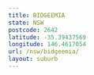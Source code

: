 ```yaml
---
title: BIDGEEMIA
state: NSW
postcode: 2642
latitude: -35.39437569
longitude: 146.4617054
url: /nsw/bidgeemia/
layout: suburb
---
```

